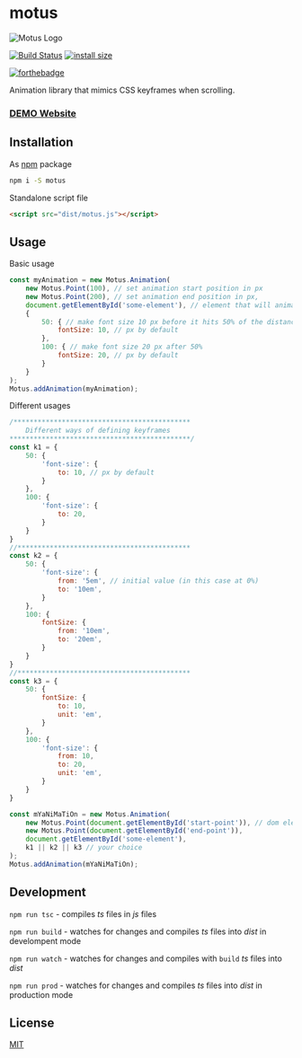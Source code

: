# motus
![Motus Logo](https://i.imgur.com/7LBn4c7.png "Motus logo")

[![Build Status](https://travis-ci.com/alexcambose/motus.svg?token=zpfhtmtiyLf5iVSdDrUd&branch=master)](https://travis-ci.com/alexcambose/motus) [![install size](https://packagephobia.now.sh/badge?p=motus@1.0.1)](https://packagephobia.now.sh/result?p=motus@1.0.1)

[![forthebadge](https://forthebadge.com/images/badges/makes-people-smile.svg)](https://forthebadge.com)

Animation library that mimics CSS keyframes when scrolling.
### [DEMO Website](https://alexcambose.github.io/motus/)
## Installation
As [npm](https://www.npmjs.com/package/motus) package

```bash
npm i -S motus
```

Standalone script file

```html
<script src="dist/motus.js"></script>
```

## Usage

Basic usage

```js
const myAnimation = new Motus.Animation(
    new Motus.Point(100), // set animation start position in px
    new Motus.Point(200), // set animation end position in px,
    document.getElementById('some-element'), // element that will animated
    {
        50: { // make font size 10 px before it hits 50% of the distance (in this case <150px)
            fontSize: 10, // px by default
        },
        100: { // make font size 20 px after 50%
            fontSize: 20, // px by default
        }
    }
);
Motus.addAnimation(myAnimation);
```

Different usages

```js
/********************************************
    Different ways of defining keyframes
*********************************************/
const k1 = {
    50: {
        'font-size': {
            to: 10, // px by default
        }
    },
    100: {
        'font-size': {
            to: 20,
        }
    }
}
//*******************************************
const k2 = {
    50: {
        'font-size': {
            from: '5em', // initial value (in this case at 0%)
            to: '10em',
        }
    },
    100: {
        fontSize: {
            from: '10em',
            to: '20em',
        }
    }
}
//*******************************************
const k3 = {
    50: {
        fontSize: {
            to: 10,
            unit: 'em',
        }
    },
    100: {
        'font-size': {
            from: 10,
            to: 20,
            unit: 'em',
        }
    }
}

const mYaNiMaTiOn = new Motus.Animation(
    new Motus.Point(document.getElementById('start-point')), // dom elements instead of px
    new Motus.Point(document.getElementById('end-point')),
    document.getElementById('some-element'),
    k1 || k2 || k3 // your choice
);
Motus.addAnimation(mYaNiMaTiOn);
```

## Development

`npm run tsc` - compiles *ts* files in *js* files

`npm run build` - watches for changes and compiles *ts* files into *dist* in develompent mode

`npm run watch` - watches for changes and compiles with `build` *ts* files into *dist*

`npm run prod` - watches for changes and compiles *ts* files into *dist* in production mode

## License

[MIT](LICENSE)
